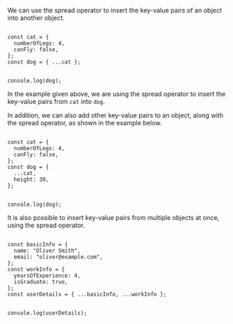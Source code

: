 We can use the spread operator
to insert the key-value pairs of an object
into another object.

<codeblock language="javascript" type="lesson">
<code>
const cat = {
  numberOfLegs: 4,
  canFly: false,
};
const dog = { ...cat };

console.log(dog);
</code>
</codeblock>

In the example given above,
we are using the spread operator
to insert the key-value pairs from `cat`
into `dog`.

In addition,
we can also add other key-value pairs to an object,
along with the spread operator,
as shown in the example below.

<codeblock language="javascript" type="lesson">
<code>
const cat = {
  numberOfLegs: 4,
  canFly: false,
};
const dog = {
  ...cat,
  height: 30,
};

console.log(dog);
</code>
</codeblock>

It is also possible to insert key-value pairs
from multiple objects at once,
using the spread operator.

<codeblock language="javascript" type="lesson">
<code>
const basicInfo = {
  name: "Oliver Smith",
  email: "oliver@example.com",
};
const workInfo = {
  yearsOfExperience: 4,
  isGraduate: true,
};
const userDetails = { ...basicInfo, ...workInfo };

console.log(userDetails);
</code>
</codeblock>